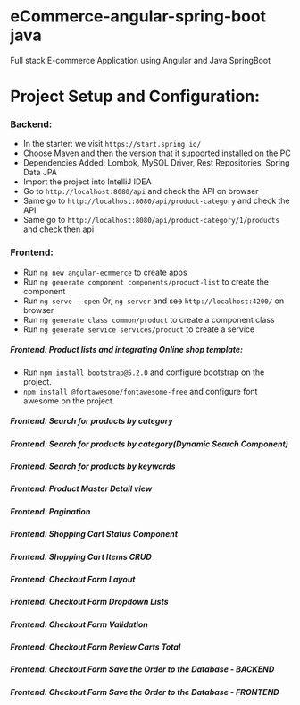 # eCommerce-angular-spring-boot java
Full stack E-commerce Application using Angular and Java SpringBoot



# Project Setup and Configuration:

### Backend:
* In the starter: we visit ```https://start.spring.io/``` 
* Choose Maven and then the version that it supported installed on the PC 
* Dependencies Added:  Lombok, MySQL Driver, Rest Repositories, Spring Data JPA
* Import the project into IntelliJ IDEA
* Go to ```http://localhost:8080/api``` and check the API on browser
* Same go to ```http://localhost:8080/api/product-category``` and check the API
* Same go to ```http://localhost:8080/api/product-category/1/products``` and check then api


### Frontend:

* Run ```ng new angular-ecmmerce``` to create apps
* Run ```ng generate component components/product-list``` to create the component
* Run ```ng serve --open``` Or, ```ng server``` and see ```http://localhost:4200/``` on browser
* Run ```ng generate class common/product``` to create a component class
* Run ```ng generate service services/product``` to create a service

##### Frontend: Product lists and integrating Online shop template:

* Run ```npm install bootstrap@5.2.0``` and configure bootstrap on the project.
* ```npm install @fortawesome/fontawesome-free``` and configure font awesome on the project.

##### Frontend: Search for products by category
##### Frontend: Search for products by category(Dynamic Search Component)
##### Frontend: Search for products by keywords
##### Frontend: Product Master Detail view
##### Frontend: Pagination
##### Frontend: Shopping Cart Status Component
##### Frontend: Shopping Cart Items CRUD
##### Frontend: Checkout Form Layout
##### Frontend: Checkout Form Dropdown Lists
##### Frontend: Checkout Form Validation
##### Frontend: Checkout Form Review Carts Total
##### Frontend: Checkout Form Save the Order to the Database - BACKEND
##### Frontend: Checkout Form Save the Order to the Database - FRONTEND  





























  

  
